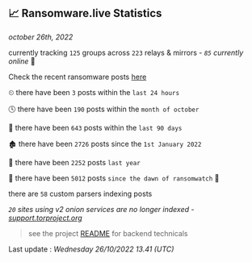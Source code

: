 
## 📈 Ransomware.live Statistics
_october 26th, 2022_

currently tracking `125` groups across `223` relays & mirrors - _`85` currently online_ 📡

Check the recent ransomware posts [here](https://www.ransomware.live/#/recentposts)


⏲ there have been `3` posts within the `last 24 hours`

🕓 there have been `190` posts within the `month of october`

📅 there have been `643` posts within the `last 90 days`

🏚 there have been `2726` posts since the `1st January 2022`

🚀 there have been `2252` posts `last year`

🦕 there have been `5012` posts `since the dawn of ransomwatch` 🐣

there are `58` custom parsers indexing posts

_`20` sites using v2 onion services are no longer indexed - [support.torproject.org](https://support.torproject.org/onionservices/v2-deprecation/)_

> see the project [README](https://github.com/jmousqueton/ransomwatch#readme) for backend technicals



Last update : _Wednesday 26/10/2022 13.41 (UTC)_

